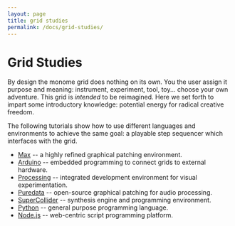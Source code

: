 ```yaml
---
layout: page
title: grid studies
permalink: /docs/grid-studies/
---
```


# Grid Studies

By design the monome grid does nothing on its own. You the user assign it purpose and meaning: instrument, experiment, tool, toy... choose your own adventure. This grid is *intended* to be reimagined. Here we set forth to impart some introductory knowledge: potential energy for radical creative freedom.

The following tutorials show how to use different languages and environments to achieve the same goal: a playable step sequencer which interfaces with the grid.

- [Max](/docs/grid-studies/max) -- a highly refined graphical patching environment.
- [Arduino](/docs/grid-studies/arduino) -- embedded programming to connect grids to external hardware.
- [Processing](/docs/grid-studies/processing) -- integrated development environment for visual experimentation.
- [Puredata](/docs/grid-studies/pd) -- open-source graphical patching for audio processing.
- [SuperCollider](/docs/grid-studies/sc) -- synthesis engine and programming environment.
- [Python](/docs/grid-studies/python) -- general purpose programming language.
- [Node.js](/docs/grid-studies/nodejs) -- web-centric script programming platform.